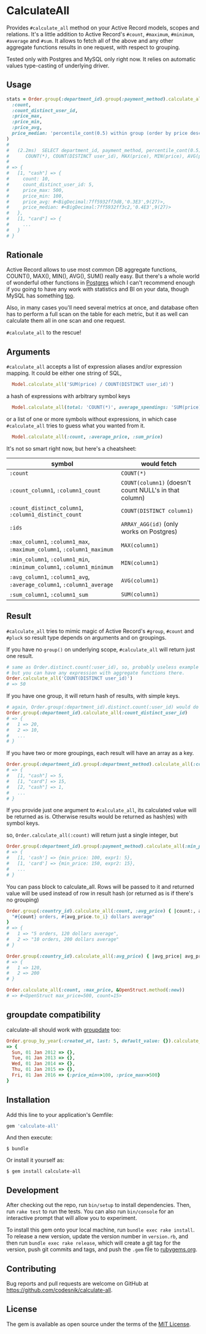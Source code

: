 # CalculateAll

Provides `#calculate_all` method on your Active Record models, scopes and relations.
It's a little addition to Active Record's `#count`, `#maximum`, `#minimum`, `#average` and `#sum`.
It allows to fetch all of the above and any other aggregate functions results in one request, with respect to grouping.

Tested only with Postgres and MySQL only right now. It relies on automatic values type-casting of underlying driver.

## Usage

```ruby
stats = Order.group(:department_id).group(:payment_method).calculate_all(
  :count,
  :count_distinct_user_id,
  :price_max,
  :price_min,
  :price_avg,
  price_median: 'percentile_cont(0.5) within group (order by price desc)'
)
#
#   (2.2ms)  SELECT department_id, payment_method, percentile_cont(0.5) within group (order by price desc),
#      COUNT(*), COUNT(DISTINCT user_id), MAX(price), MIN(price), AVG(price) FROM "orders" GROUP BY "department_id", "payment_method"
#
# => {
#   [1, "cash"] => {
#     count: 10,
#     count_distinct_user_id: 5,
#     price_max: 500,
#     price_min: 100,
#     price_avg: #<BigDecimal:7ff5932ff3d8,'0.3E3',9(27)>,
#     price_median: #<BigDecimal:7ff5932ff3c2,'0.4E3',9(27)>
#   },
#   [1, "card"] => {
#     ...
#   }
# }
```

## Rationale

Active Record allows to use most common DB aggregate functions, COUNT(), MAX(), MIN(), AVG(), SUM() really easy.
But there's a whole world of wonderful other functions in
[Postgres](http://www.postgresql.org/docs/9.5/static/functions-aggregate.html) which I can't recommend enough
if you going to have any work with statistics and BI on your data, though MySQL has something
[too](http://dev.mysql.com/doc/refman/5.7/en/group-by-functions.html).

Also, in many cases you'll need several metrics at once, and database often has to perform a full scan on
the table for each metric, but it as well can calculate them all in one scan and one request.

`#calculate_all` to the rescue!

## Arguments

`#calculate_all` accepts a list of expression aliases and/or expression mapping.
It could be either one string of SQL,

```ruby
  Model.calculate_all('SUM(price) / COUNT(DISTINCT user_id)')
```

a hash of expressions with arbitrary symbol keys

```ruby
  Model.calculate_all(total: 'COUNT(*)', average_spendings: 'SUM(price) / COUNT(DISTINCT user_id)')
```
or a list of one or more symbols without expressions, in which case `#calculate_all` tries to guess
what you wanted from it.

```ruby
  Model.calculate_all(:count, :average_price, :sum_price)
```

It's not so smart right now, but here's a cheatsheet:

| symbol                                                                 | would fetch
|------------------------------------------------------------------------|------------
| `:count`                                                               | `COUNT(*)`
| `:count_column1`, `:column1_count`                                     | `COUNT(column1)` (doesn't count NULL's in that column)
| `:count_distinct_column1`, `:column1_distinct_count`                   | `COUNT(DISTINCT column1)`
| `:ids`                                                                 | `ARRAY_AGG(id)` (only works on Postgres)
| `:max_column1`, `:column1_max`, `:maximum_column1`, `:column1_maximum` | `MAX(column1)`
| `:min_column1`, `:column1_min`, `:minimum_column1`, `:column1_minimum` | `MIN(column1)`
| `:avg_column1`, `:column1_avg`, `:average_column1`, `:column1_average` | `AVG(column1)`
| `:sum_column1`, `:column1_sum`                                         | `SUM(column1)`

## Result

`#calculate_all` tries to mimic magic of Active Record's `#group`, `#count` and `#pluck`
so result type depends on arguments and on groupings.

If you have no `group()` on underlying scope, `#calculate_all` will return just one result.

```ruby
# same as Order.distinct.count(:user_id), so, probably useless example
# but you can have any expression with aggregate functions there.
Order.calculate_all('COUNT(DISTINCT user_id)')
# => 50
```

If you have one group, it will return hash of results, with simple keys.

```ruby
# again, Order.group(:department_id).distinct.count(:user_id) would do the same
Order.group(:department_id).calculate_all(:count_distinct_user_id)
# => {
#   1 => 20,
#   2 => 10,
#   ...
# }
```

If you have two or more groupings, each result will have an array as a key.

```ruby
Order.group(:department_id).group(:department_method).calculate_all(:count_distinct_user_id)
# => {
#   [1, "cash"] => 5,
#   [1, "card"] => 15,
#   [2, "cash"] => 1,
#   ...
# }
```

If you provide just one argument to `#calculate_all`, its calculated value will be returned as is.
Otherwise results would be returned as hash(es) with symbol keys.

so, `Order.calculate_all(:count)` will return just a single integer, but

```ruby
Order.group(:department_id).group(:payment_method).calculate_all(:min_price, expr1: 'count(distinct user_id)')
# => {
#   [1, 'cash'] => {min_price: 100, expr1: 5},
#   [1, 'card'] => {min_price: 150, expr2: 15},
#   ...
# }
```

You can pass block to calculate_all. Rows will be passed to it and returned value will be used instead of
row in result hash (or returned as is if there's no grouping)

```ruby
Order.group(:country_id).calculate_all(:count, :avg_price) { |count:, avg_price:|
  "#{count} orders, #{avg_price.to_i} dollars average"
}
# => {
#   1 => "5 orders, 120 dollars average",
#   2 => "10 orders, 200 dollars average"
# }

Order.group(:country_id).calculate_all(:avg_price) { |avg_price| avg_price.to_i }
# => {
#   1 => 120,
#   2 => 200
# }

Order.calculate_all(:count, :max_price, &OpenStruct.method(:new))
# => #<OpenStruct max_price=500, count=15>
```

## groupdate compatibility

calculate-all should work with [groupdate](https://github.com/ankane/groupdate) too:

```ruby
Order.group_by_year(:created_at, last: 5, default_value: {}).calculate_all(:price_min, :price_max)
=> {
  Sun, 01 Jan 2012 => {},
  Tue, 01 Jan 2013 => {},
  Wed, 01 Jan 2014 => {},
  Thu, 01 Jan 2015 => {},
  Fri, 01 Jan 2016 => {:price_min=>100, :price_max=>500}
}
```

## Installation

Add this line to your application's Gemfile:

```ruby
gem 'calculate-all'
```

And then execute:

    $ bundle

Or install it yourself as:

    $ gem install calculate-all

## Development

After checking out the repo, run `bin/setup` to install dependencies. Then, run `rake test` to run the tests. You can also run `bin/console` for an interactive prompt that will allow you to experiment.

To install this gem onto your local machine, run `bundle exec rake install`. To release a new version, update the version number in `version.rb`, and then run `bundle exec rake release`, which will create a git tag for the version, push git commits and tags, and push the `.gem` file to [rubygems.org](https://rubygems.org).

## Contributing

Bug reports and pull requests are welcome on GitHub at https://github.com/codesnik/calculate-all.

## License

The gem is available as open source under the terms of the [MIT License](http://opensource.org/licenses/MIT).

